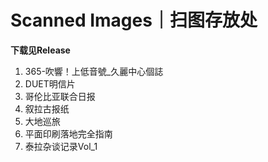 # Scanned Images｜扫图存放处

**下载见Release**

1. 365-吹響！上低音號_久麗中心個誌
2. DUET明信片
3. 哥伦比亚联合日报
4. 叙拉古报纸
5. 大地巡旅
6. 平面印刷落地完全指南
7. 泰拉杂谈记录Vol_1
